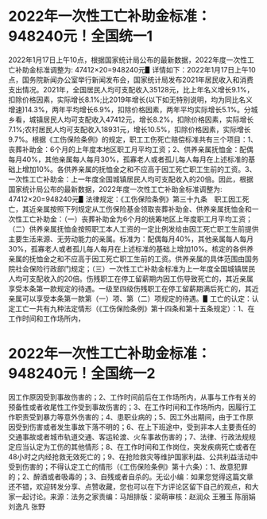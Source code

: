 # 2022年一次性工亡补助金标准：948240元！全国统一1

2022年1月17日上午10点，根据国家统计局公布的最新数据，2022年度一次性工亡补助金标准调整为:  47412×20=948240元▋详情如下：2022年1月17日上午10点，国务院新闻办公室举行新闻发布会，国家统计局发布2021年居民收入和消费支出情况。2021年，全国居民人均可支配收入35128元，比上年名义增长9.1%，扣除价格因素，实际增长8.1%;比2019年增长(以下如无特别说明，均为同比名义增速)14.3%，两年平均增长6.9%，扣除价格因素，两年平均实际增长5.1%。分城乡看，城镇居民人均可支配收入47412元，增长8.2%，扣除价格因素，实际增长7.1%;农村居民人均可支配收入18931元，增长10.5%，扣除价格因素，实际增长9.7%。根据《工伤保险条例》的规定，职工工伤死亡赔偿标准共有三个项目：1、 丧葬补助金：6个月的上年度本地区职工月平均工资；2、供养亲属抚恤金：配偶每月40%，其他亲属每人每月30%，孤寡老人或者孤儿每人每月在上述标准的基础上增加10%。各供养亲属的抚恤金之和不应高于因工死亡职工生前的工资。3、一次性工亡补助金：上一年度全国城镇居民人均可支配收入的20倍。因此，根据国家统计局公布的最新数据，2022年度一次性工亡补助金标准调整为:  47412×20=948240元▋法律规定：《工伤保险条例》第三十九条　职工因工死亡，其近亲属按照下列规定从工伤保险基金领取丧葬补助金、供养亲属抚恤金和一次性工亡补助金：（一）丧葬补助金为6个月的统筹地区上年度职工月平均工资；（二）供养亲属抚恤金按照职工本人工资的一定比例发给由因工死亡职工生前提供主要生活来源、无劳动能力的亲属。标准为：配偶每月40%，其他亲属每人每月30%，孤寡老人或者孤儿每人每月在上述标准的基础上增加10%。核定的各供养亲属的抚恤金之和不应高于因工死亡职工生前的工资。供养亲属的具体范围由国务院社会保险行政部门规定；（三）一次性工亡补助金标准为上一年度全国城镇居民人均可支配收入的20倍。伤残职工在停工留薪期内因工伤导致死亡的，其近亲属享受本条第一款规定的待遇。一级至四级伤残职工在停工留薪期满后死亡的，其近亲属可以享受本条第一款第（一）项、第（二）项规定的待遇。▋工亡的认定：认定工亡一共有九种法定情形（《工伤保险条例》第十四条和第十五条规定）：1、在工作时间和工作场所内，

# 2022年一次性工亡补助金标准：948240元！全国统一2

因工作原因受到事故伤害的；2、工作时间前后在工作场所内，从事与工作有关的预备性或者收尾性工作受到事故伤害的；3、在工作时间和工作场所内，因履行工作职责受到暴力等意外伤害的；4、患职业病的；5、因工外出期间，由于工作原因受到伤害或者发生事故下落不明的；6、在上下班途中，受到非本人主要责任的交通事故或者城市轨道交通、客运轮渡、火车事故伤害的；7、法律、行政法规规定应当认定为工伤的其他情形；8、在工作时间和工作岗位，突发疾病死亡或者在48小时之内经抢救无效死亡的；9、在抢险救灾等维护国家利益、公共利益活动中受到伤害的；不得认定工亡的情形（《工伤保险条例》第十六条）：1、故意犯罪的；2、醉酒或者吸毒的；3、自残或者自杀的。无讼小编：如果您觉得这篇文章还不错，欢迎转发分享、点赞收藏，您也可以在下方评论区留下自己的观点，和大家一起讨论。来源：法务之家责编：马旭排版：梁萌审核：赵润众 王雅玉 陈丽娟 刘逸凡 张野

